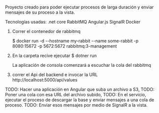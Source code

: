 Proyecto creado para poder ejecutar procesos de larga duración y enviar mensajes de su proceso a la vista. 

Tecnologías usadas:
    .net core 
    RabbitMQ
    Angular.js
    SignalR
    Docker
    
1. Correr el contenedor de rabbitmq 

    $ docker run -d --hostname my-rabbit --name some-rabbit -p 8080:15672 -p 5672:5672  rabbitmq:3-management

2. En la carpeta recive ejecutar
    $ dotner run 

    La aplicación de consola comenzará a escuchar la cola del rabbitmq

3. correr el Api del backend e invocar la URL 
    http://localhost:5000/api/values


TODO: Hacer una aplicación en Angular que suba un archivo a S3, 
TODO: Poner una cola con esa URL del archivo subido, 
TODO: En el servicio, ejecutar el proceso de descargar la base y enviar mensajes a una cola de proceso. 
TODO: Enviar esos mensajes por medio de SignalR a la vista.